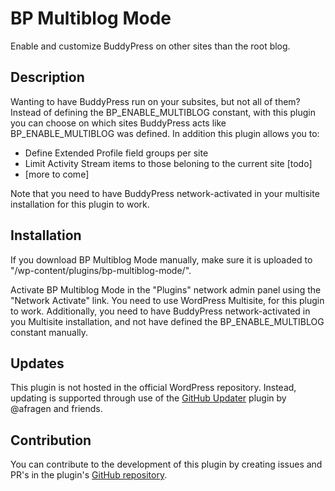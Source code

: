 # BP Multiblog Mode #

Enable and customize BuddyPress on other sites than the root blog.

## Description ##

Wanting to have BuddyPress run on your subsites, but not all of them? Instead of defining the BP_ENABLE_MULTIBLOG constant, with this plugin you can choose on which sites BuddyPress acts like BP_ENABLE_MULTIBLOG was defined. In addition this plugin allows you to:

* Define Extended Profile field groups per site
* Limit Activity Stream items to those beloning to the current site [todo]
* [more to come]

Note that you need to have BuddyPress network-activated in your multisite installation for this plugin to work.

## Installation ##

If you download BP Multiblog Mode manually, make sure it is uploaded to "/wp-content/plugins/bp-multiblog-mode/".

Activate BP Multiblog Mode in the "Plugins" network admin panel using the "Network Activate" link. You need to use WordPress Multisite, for this plugin to work. Additionally, you need to have BuddyPress network-activated in you Multisite installation, and not have defined the BP_ENABLE_MULTIBLOG constant manually.

## Updates ##

This plugin is not hosted in the official WordPress repository. Instead, updating is supported through use of the [GitHub Updater](https://github.com/afragen/github-updater/) plugin by @afragen and friends.

## Contribution ##

You can contribute to the development of this plugin by creating issues and PR's in the plugin's [GitHub repository](https://github.com/lmoffereins/bp-multiblog-mode/).
